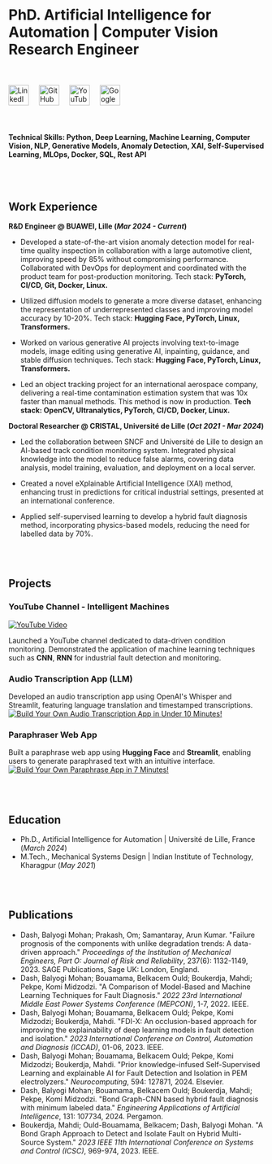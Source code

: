 # PhD. Artificial Intelligence for Automation | Computer Vision Research Engineer
<br>
<br>

<div style="display: flex; align-items: center; gap: 20px;">
  <a href="https://www.linkedin.com/in/balyogi-mohan-dash/" target="_blank">
    <img src="https://upload.wikimedia.org/wikipedia/commons/c/ca/LinkedIn_logo_initials.png" alt="LinkedIn" width="40" height="40">
  </a>

  <a href="https://github.com/mohan696matlab" target="_blank">
    <img src="https://upload.wikimedia.org/wikipedia/commons/a/ae/Github-desktop-logo-symbol.svg" alt="GitHub" width="40" height="40">
  </a>

  <a href="https://www.youtube.com/@Mohankumardash" target="_blank">
    <img src="https://upload.wikimedia.org/wikipedia/commons/2/20/You_tubeta_.jpg" alt="YouTube" width="40" height="40">
  </a>

  <a href="https://scholar.google.com/citations?user=jzcIElIAAAAJ&hl=en" target="_blank">
    <img src="https://upload.wikimedia.org/wikipedia/commons/c/c7/Google_Scholar_logo.svg" alt="Google Scholar" width="40" height="40">
  </a>
</div>

<br>
<br>

#### Technical Skills: Python, Deep Learning, Machine Learning, Computer Vision, NLP, Generative Models, Anomaly Detection, XAI, Self-Supervised Learning, MLOps, Docker, SQL, Rest API

<br>
<br>

## Work Experience

**R&D Engineer @ BUAWEI, Lille (_Mar 2024 - Current_)**
- Developed a state-of-the-art vision anomaly detection model for real-time quality inspection in collaboration with a large automotive client, improving speed by 85% without compromising performance. Collaborated with DevOps for deployment and coordinated with the product team for post-production monitoring. Tech stack: **PyTorch, CI/CD, Git, Docker, Linux.**
 
- Utilized diffusion models to generate a more diverse dataset, enhancing the representation of underrepresented classes and improving model accuracy by 10-20%. 
Tech stack: **Hugging Face, PyTorch, Linux, Transformers.**

- Worked on various generative AI projects involving text-to-image models, image editing using generative AI, inpainting, guidance, and stable diffusion techniques. Tech stack: **Hugging Face, PyTorch, Linux, Transformers.**

- Led an object tracking project for an international aerospace company, delivering a real-time contamination estimation system that was 10x faster than manual methods. This method is now in production. **Tech stack: OpenCV, Ultranalytics, PyTorch, CI/CD, Docker, Linux.**

**Doctoral Researcher @ CRISTAL, Université de Lille (_Oct 2021 - Mar 2024_)**
- Led the collaboration between SNCF and Université de Lille to design an AI-based track condition monitoring system. Integrated physical knowledge into the model to reduce false alarms, covering data analysis, model training, evaluation, and deployment on a local server.

- Created a novel eXplainable Artificial Intelligence (XAI) method, enhancing trust in predictions for critical industrial settings, presented at an international conference.

- Applied self-supervised learning to develop a hybrid fault diagnosis method, incorporating physics-based models, reducing the need for labelled data by 70%.

<br>
<br>

## Projects

### YouTube Channel - Intelligent Machines
[![YouTube Video](https://img.youtube.com/vi/GlHfC_woI9Q/0.jpg)](https://www.youtube.com/watch?v=GlHfC_woI9Q)


Launched a YouTube channel dedicated to data-driven condition monitoring. Demonstrated the application of machine learning techniques such as **CNN**, **RNN** for industrial fault detection and monitoring. 

### Audio Transcription App (LLM)
Developed an audio transcription app using OpenAI's Whisper and Streamlit, featuring language translation and timestamped transcriptions.
[![Build Your Own Audio Transcription App in Under 10 Minutes!](https://img.youtube.com/vi/MkuttKl5wBk/0.jpg)](https://youtu.be/MkuttKl5wBk)

### Paraphraser Web App
Built a paraphrase web app using **Hugging Face** and **Streamlit**, enabling users to generate paraphrased text with an intuitive interface.
[![Build Your Own Paraphrase App in 7 Minutes!](https://img.youtube.com/vi/56upVPEJbm0/0.jpg)](https://youtu.be/56upVPEJbm0)

<br>
<br>

## Education
- Ph.D., Artificial Intelligence for Automation | Université de Lille, France (_March 2024_)  
- M.Tech., Mechanical Systems Design | Indian Institute of Technology, Kharagpur (_May 2021_)

<br>
<br>

## Publications

- Dash, Balyogi Mohan; Prakash, Om; Samantaray, Arun Kumar. "Failure prognosis of the components with unlike degradation trends: A data-driven approach." *Proceedings of the Institution of Mechanical Engineers, Part O: Journal of Risk and Reliability*, 237(6): 1132-1149, 2023. SAGE Publications, Sage UK: London, England.
- Dash, Balyogi Mohan; Bouamama, Belkacem Ould; Boukerdja, Mahdi; Pekpe, Komi Midzodzi. "A Comparison of Model-Based and Machine Learning Techniques for Fault Diagnosis." *2022 23rd International Middle East Power Systems Conference (MEPCON)*, 1-7, 2022. IEEE.
- Dash, Balyogi Mohan; Bouamama, Belkacem Ould; Pekpe, Komi Midzodzi; Boukerdja, Mahdi. "FDI-X: An occlusion-based approach for improving the explainability of deep learning models in fault detection and isolation." *2023 International Conference on Control, Automation and Diagnosis (ICCAD)*, 01-06, 2023. IEEE.
- Dash, Balyogi Mohan; Bouamama, Belkacem Ould; Pekpe, Komi Midzodzi; Boukerdja, Mahdi. "Prior knowledge-infused Self-Supervised Learning and explainable AI for Fault Detection and Isolation in PEM electrolyzers." *Neurocomputing*, 594: 127871, 2024. Elsevier.
- Dash, Balyogi Mohan; Bouamama, Belkacem Ould; Boukerdja, Mahdi; Pekpe, Komi Midzodzi. "Bond Graph-CNN based hybrid fault diagnosis with minimum labeled data." *Engineering Applications of Artificial Intelligence*, 131: 107734, 2024. Pergamon.
- Boukerdja, Mahdi; Ould-Bouamama, Belkacem; Dash, Balyogi Mohan. "A Bond Graph Approach to Detect and Isolate Fault on Hybrid Multi-Source System." *2023 IEEE 11th International Conference on Systems and Control (ICSC)*, 969-974, 2023. IEEE.


   

